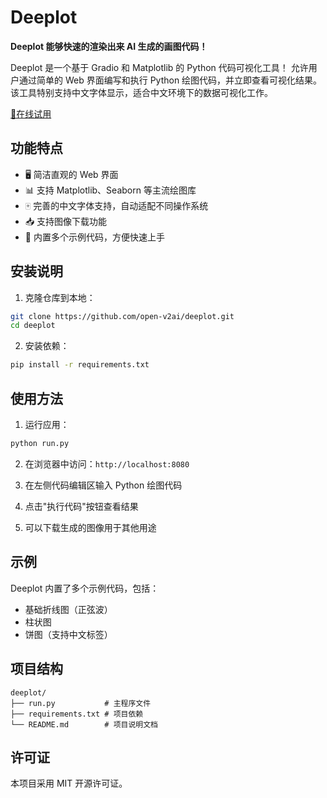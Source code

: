 # Deeplot

**Deeplot 能够快速的渲染出来 AI 生成的画图代码！**

Deeplot 是一个基于 Gradio 和 Matplotlib 的 Python 代码可视化工具！ 
允许用户通过简单的 Web 界面编写和执行 Python 绘图代码，并立即查看可视化结果。
该工具特别支持中文字体显示，适合中文环境下的数据可视化工作。

[🔗在线试用](https://tool.ailln.com/)

## 功能特点

- 🖥️ 简洁直观的 Web 界面
- 📊 支持 Matplotlib、Seaborn 等主流绘图库
- 🀄 完善的中文字体支持，自动适配不同操作系统
- 📥 支持图像下载功能
- 📝 内置多个示例代码，方便快速上手

## 安装说明

1. 克隆仓库到本地：

```bash
git clone https://github.com/open-v2ai/deeplot.git
cd deeplot
```

2. 安装依赖：

```bash
pip install -r requirements.txt
```

## 使用方法

1. 运行应用：

```bash
python run.py
```

2. 在浏览器中访问：`http://localhost:8080`

3. 在左侧代码编辑区输入 Python 绘图代码

4. 点击"执行代码"按钮查看结果

5. 可以下载生成的图像用于其他用途

## 示例

Deeplot 内置了多个示例代码，包括：
- 基础折线图（正弦波）
- 柱状图
- 饼图（支持中文标签）

## 项目结构

```
deeplot/
├── run.py           # 主程序文件
├── requirements.txt # 项目依赖
└── README.md        # 项目说明文档
```

## 许可证

本项目采用 MIT 开源许可证。
